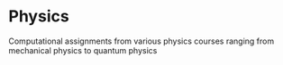 # Physics
Computational assignments from various physics courses ranging from mechanical physics to quantum physics
